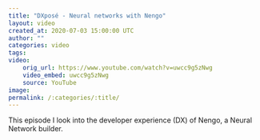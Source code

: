 ```yaml
---
title: "DXposé - Neural networks with Nengo"
layout: video
created_at: 2020-07-03 15:00:00 UTC
author: ""
categories: video
tags: 
video:
    orig_url: https://www.youtube.com/watch?v=uwcc9g5zNwg
    video_embed: uwcc9g5zNwg
    source: YouTube
image:
permalink: /:categories/:title/
---
```


This episode I look into the developer experience (DX) of Nengo, a Neural Network builder.